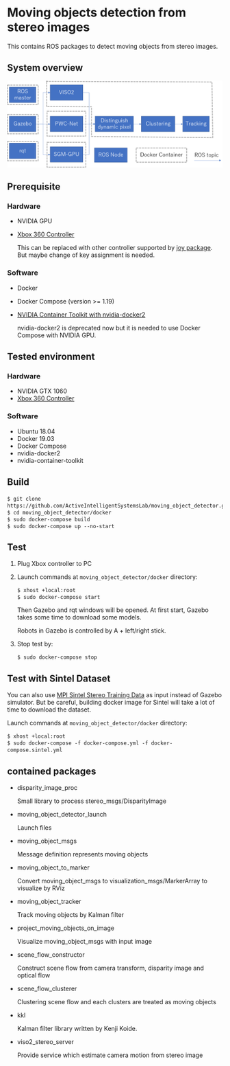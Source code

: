# Moving objects detection from stereo images

This contains ROS packages to detect moving objects from stereo images.

## System overview

![overview](system_overview.png)

## Prerequisite

### Hardware

* NVIDIA GPU
* [Xbox 360 Controller](https://www.microsoft.com/accessories/en-ww/products/gaming/xbox-360-controller-for-windows/52a-00004)

  This can be replaced with other controller supported by [joy package](http://wiki.ros.org/joy).
  But maybe change of key assignment is needed.

### Software

* Docker
* Docker Compose (version >= 1.19)
* [NVIDIA Container Toolkit with nvidia-docker2](https://github.com/NVIDIA/nvidia-docker#nvidia-container-toolkit)

  nvidia-docker2 is deprecated now but it is needed to use Docker Compose with NVIDIA GPU.

## Tested environment

### Hardware

* NVIDIA GTX 1060
* [Xbox 360 Controller](https://www.microsoft.com/accessories/en-ww/products/gaming/xbox-360-controller-for-windows/52a-00004)

### Software

* Ubuntu 18.04
* Docker 19.03
* Docker Compose
* nvidia-docker2
* nvidia-container-toolkit

## Build

```shell
$ git clone https://github.com/ActiveIntelligentSystemsLab/moving_object_detector.git
$ cd moving_object_detector/docker
$ sudo docker-compose build
$ sudo docker-compose up --no-start
```

## Test

1. Plug Xbox controller to PC
2. Launch commands at `moving_object_detector/docker` directory:

   ```shell
   $ xhost +local:root
   $ sudo docker-compose start
   ```

   Then Gazebo and rqt windows will be opened. At first start, Gazebo takes some time to download some models.

   Robots in Gazebo is controlled by A + left/right stick.
3. Stop test by:

   ```shell
   $ sudo docker-compose stop
   ```

## Test with Sintel Dataset

You can also use [MPI Sintel Stereo Training Data](http://sintel.is.tue.mpg.de/stereo) as input instead of Gazebo simulator.
But be careful, building docker image for Sintel will take a lot of time to download the dataset.

Launch commands at `moving_object_detector/docker` directory:

```shell
$ xhost +local:root
$ sudo docker-compose -f docker-compose.yml -f docker-compose.sintel.yml
```

## contained packages

* disparity_image_proc

  Small library to process stereo_msgs/DisparityImage

* moving_object_detector_launch

  Launch files

* moving_object_msgs

  Message definition represents moving objects

* moving_object_to_marker

  Convert moving_object_msgs to visualization_msgs/MarkerArray to visualize by RViz

* moving_object_tracker

  Track moving objects by Kalman filter

* project_moving_objects_on_image

  Visualize moving_object_msgs with input image

* scene_flow_constructor

  Construct scene flow from camera transform, disparity image and optical flow

* scene_flow_clusterer

  Clustering scene flow and each clusters are treated as moving objects

* kkl

  Kalman filter library written by Kenji Koide.

* viso2_stereo_server

  Provide service which estimate camera motion from stereo image

